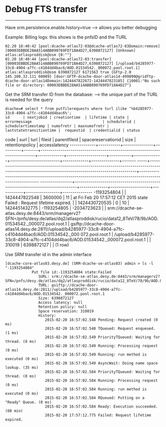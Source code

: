 # Debug FTS transfer

---

Have srm.persistence.enable.history=true --> allows you better debugging

Example: Billing logs: this shows is the pnfsID and the TURL

    02.20 18:40:42 [pool:dcache-atlas72-03@dcache-atlas72-03Domain:remove] [00003EBBDE28AA514ABB890769FD718A4D27,6398872127] [Unknown] atlas:atlasproddisk@osm {0:""}
    02.20 18:40:44 [pool:dcache-atlas72-03:transfer] [00003EBBDE28AA514ABB890769FD718A4D27,6398872127] [/upload/b4285977-33c8-4904-a7fc-c4104dd4bac6/AOD.01534542._000072.pool.root.1] atlas:atlasproddisk@osm 6398872127 6171563 true {GFtp-2.0 145.100.32.111 60089} [door:GFTP-dcache-door-atlas14-499890@gridftp-dcache-door-atlas14Domain:1424447822672-1424447823185] {10001:"No such file or directory: 00003EBBDE28AA514ABB890769FD718A4D27"}

Get the SRM transfer ID from the database: —> the unique part of the TURL is needed for the query

    dcache=# select * from putfilerequests where turl ilike ‘%b4285977-33c8-4904-a7fc-c4104dd4bac6%';
    id      | nextjobid | creationtime  | lifetime | state |                               errormessage                                | schedulerid | schedulertimestamp | numofretr | maxnumofretr | laststatetransitiontime |  requestid  | credentialid | status
code |                                                                        surl                                                                         |                                                          turl
                |                                    fileid                                     | parentfileid | spacereservationid |    size    | retentionpolicy | accesslatency
-------------+-----------+---------------+----------+-------+---------------------------------------------------------------------------+-------------+--------------------+-----------+--------------+-------------------------+-------------+--------------+-------
-----+-----------------------------------------------------------------------------------------------------------------------------------------------------+---------------------------------------------------------------------------------------------------------
----------------+-------------------------------------------------------------------------------+--------------+--------------------+------------+-----------------+---------------
 -1193254804 |           | 1424447822548 |  3600000 |    11 |  at Fri Feb 20 17:57:12 CET 2015 state Failed : Request lifetime expired. |             |      1424430720535 |         0 |           10 |           1424451432775 | -1193254805 |  -2034723623 |
     | srm://dcache-se-atlas.desy.de:8443/srm/managerv2?SFN=/pnfs/desy.de/atlas/dq2/atlasproddisk/rucio/data12_8TeV/78/9b/AOD.01534542._000072.pool.root.1 | gsiftp://dcache-door-atlas14.desy.de:2811//upload/b4285977-33c8-4904-a7fc-c4104dd4bac6/AOD.01534542._000
072.pool.root.1 | /upload/b4285977-33c8-4904-a7fc-c4104dd4bac6/AOD.01534542._000072.pool.root.1 |              | 310019             | 6398872127 |                 |
(1 row)

Use SRM transfer id in the admin interface

    [dcache-core-atlas03.desy.de] (SRM-dcache-se-atlas03) admin > ls -l "-1193254804"
                Put file id:-1193254804 state:Failed
                   SURL: srm://dcache-se-atlas.desy.de:8443/srm/managerv2?SFN=/pnfs/desy.de/atlas/dq2/atlasproddisk/rucio/data12_8TeV/78/9b/AOD.01534542._000072.pool.root.1
                   TURL: gsiftp://dcache-door-atlas14.desy.de:2811//upload/b4285977-33c8-4904-a7fc-c4104dd4bac6/AOD.01534542._000072.pool.root.1
                   Size: 6398872127
                   Access latency: null
                   Retention policy: null
                   Space reservation: 310019
                   History:
                      2015-02-20 16:57:02.548 Pending: Request created (0 ms)
                      2015-02-20 16:57:02.548 TQueued: Request enqueued. (1 ms)
                      2015-02-20 16:57:02.549 PriorityTQueued: Waiting for thread. (0 ms)
                      2015-02-20 16:57:02.549 Running: Processing request (0 ms)
                      2015-02-20 16:57:02.549 Running: run method is executed (0 ms)
                      2015-02-20 16:57:02.549 AsyncWait: Doing name space lookup. (35 ms)
                      2015-02-20 16:57:02.584 PriorityTQueued: Waiting for thread. (0 ms)
                      2015-02-20 16:57:02.584 Running: Processing request (0 ms)
                      2015-02-20 16:57:02.584 Running: run method is executed (0 ms)
                      2015-02-20 16:57:02.584 RQueued: Putting on a "Ready" Queue. (0 ms)
                      2015-02-20 16:57:02.584 Ready: Execution succeeded. (60 min)
                      2015-02-20 17:57:12.775 Failed: Request lifetime expired.

